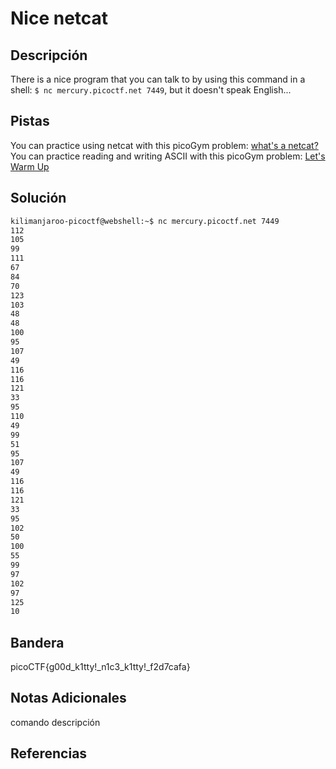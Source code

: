 # Nice netcat

## Descripción
There is a nice program that you can talk to by using this command in a shell: `$ nc mercury.picoctf.net 7449`, but it doesn't speak English...
## Pistas
You can practice using netcat with this picoGym problem: [what's a netcat?](https://play.picoctf.org/practice/challenge/34)
You can practice reading and writing ASCII with this picoGym problem: [Let's Warm Up](https://play.picoctf.org/practice/challenge/22)
## Solución
```bash
kilimanjaroo-picoctf@webshell:~$ nc mercury.picoctf.net 7449 
112 
105 
99 
111 
67 
84 
70 
123 
103 
48 
48 
100 
95 
107 
49 
116 
116 
121 
33 
95 
110 
49 
99 
51 
95 
107 
49 
116 
116 
121 
33 
95 
102 
50 
100 
55 
99 
97 
102 
97 
125 
10 
```
## Bandera
picoCTF{g00d_k1tty!_n1c3_k1tty!_f2d7cafa}

## Notas Adicionales 
comando          descripción

## Referencias